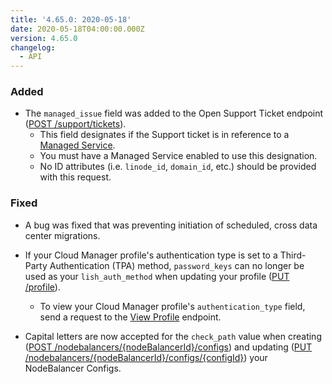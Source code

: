 ```yaml
---
title: '4.65.0: 2020-05-18'
date: 2020-05-18T04:00:00.000Z
version: 4.65.0
changelog:
  - API
---
```


### Added

- The `managed_issue` field was added to the Open Support Ticket endpoint ([POST /support/tickets](/api/v4/support-tickets/#post)).
    - This field designates if the Support ticket is in reference to a [Managed Service](https://www.linode.com/products/managed/).
    - You must have a Managed Service enabled to use this designation.
    - No ID attributes (i.e. `linode_id`, `domain_id`, etc.) should be provided with this request.

### Fixed

- A bug was fixed that was preventing initiation of scheduled, cross data center migrations.

- If your Cloud Manager profile's authentication type is set to a Third-Party Authentication (TPA) method, `password_keys` can no longer be used as your `lish_auth_method` when updating your profile ([PUT /profile](/api/v4/profile/#put)).
    - To view your Cloud Manager profile's `authentication_type` field, send a request to the [View Profile](/api/v4/profile) endpoint.

- Capital letters are now accepted for the `check_path` value when creating ([POST /nodebalancers/{nodeBalancerId}/configs](https://www.linode.com/docs/api/nodebalancers/)) and updating ([PUT /nodebalancers/{nodeBalancerId}/configs/{configId}](https://www.linode.com/docs/api/nodebalancers/)) your NodeBalancer Configs.
